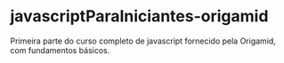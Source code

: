 # javascriptParaIniciantes-origamid

Primeira parte do curso completo de javascript fornecido pela Origamid, com fundamentos básicos.
